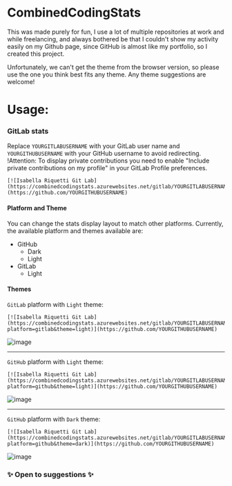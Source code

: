 # CombinedCodingStats

This was made purely for fun, I use a lot of multiple repositories at work and while freelancing, and always bothered be that I couldn't show my activity easily on my Github page, since GitHub is almost like my portfolio, so I created this project.

Unfortunately, we can't get the theme from the browser version, so please use the one you think best fits any theme.
Any theme suggestions are welcome!


# Usage:

### GitLab stats

Replace `YOURGITLABUSERNAME` with your GitLab user name and `YOURGITHUBUSERNAME` with your GitHub username to avoid redirecting.
!Attention: To display private contributions you need to enable "Include private contributions on my profile" in your GitLab Profile preferences.

```
[![Isabella Riquetti Git Lab](https://combinedcodingstats.azurewebsites.net/gitlab/YOURGITLABUSERNAME)](https://github.com/YOURGITHUBUSERNAME)
```

#### Platform and Theme

You can change the stats display layout to match other platforms.
Currently, the available platform and themes available are:

* GitHub
  * Dark
  * Light
* GitLab
  * Light

#### Themes

`GitLab` platform with `Light` theme:

```
[![Isabella Riquetti Git Lab](https://combinedcodingstats.azurewebsites.net/gitlab/YOURGITLABUSERNAME?platform=gitlab&theme=light)](https://github.com/YOURGITHUBUSERNAME)
```
![image](https://user-images.githubusercontent.com/19557419/133847088-88672320-f016-43b6-aef4-9c0ebaafbef7.png)

------------------------------
`GitHub` platform with `Light` theme:

```
[![Isabella Riquetti Git Lab](https://combinedcodingstats.azurewebsites.net/gitlab/YOURGITLABUSERNAME?platform=github&theme=light)](https://github.com/YOURGITHUBUSERNAME)
```
![image](https://user-images.githubusercontent.com/19557419/133847157-7647890b-a4a8-4b34-a95b-f34d723a7f95.png)

------------------------------
`GitHub` platform with `Dark` theme:

```
[![Isabella Riquetti Git Lab](https://combinedcodingstats.azurewebsites.net/gitlab/YOURGITLABUSERNAME?platform=github&theme=dark)](https://github.com/YOURGITHUBUSERNAME)
```
![image](https://user-images.githubusercontent.com/19557419/133847218-fcab6a28-d696-48b7-9d45-2f16136a6db8.png)


### ✨ Open to suggestions ✨
